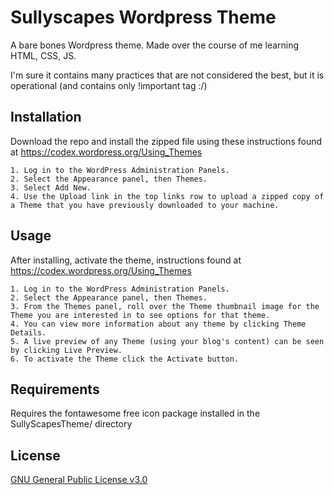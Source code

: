 # Sullyscapes Wordpress Theme

A bare bones Wordpress theme. Made over the course of me learning HTML, CSS, JS.

I'm sure it contains many practices that are not considered the best, but it is operational (and contains only !important tag :/)

## Installation

Download the repo and install the zipped file using these instructions found at https://codex.wordpress.org/Using_Themes

    1. Log in to the WordPress Administration Panels.
    2. Select the Appearance panel, then Themes.
    3. Select Add New.
    4. Use the Upload link in the top links row to upload a zipped copy of a Theme that you have previously downloaded to your machine.

## Usage

After installing, activate the theme, instructions found at https://codex.wordpress.org/Using_Themes

    1. Log in to the WordPress Administration Panels.
    2. Select the Appearance panel, then Themes.
    3. From the Themes panel, roll over the Theme thumbnail image for the Theme you are interested in to see options for that theme.
    4. You can view more information about any theme by clicking Theme Details.
    5. A live preview of any Theme (using your blog's content) can be seen by clicking Live Preview.
    6. To activate the Theme click the Activate button.

## Requirements

Requires the fontawesome free icon package installed in the SullyScapesTheme/ directory

## License

[GNU General Public License v3.0](https://choosealicense.com/licenses/gpl-3.0/#)
